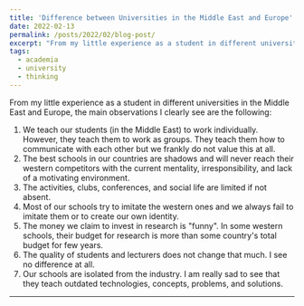 ```yaml
---
title: 'Difference between Universities in the Middle East and Europe'
date: 2022-02-13
permalink: /posts/2022/02/blog-post/
excerpt: "From my little experience as a student in different universities in the Middle East and Europe, the main observations I clearly see are the following..."
tags:
  - academia
  - university
  - thinking
---
```

From my little experience as a student in different universities in the Middle East and Europe, the main observations I clearly see are the following:
1. We teach our students (in the Middle East) to work individually. However, they teach them to work as groups. They teach them how to communicate with each other but we frankly do not value this at all.
2. The best schools in our countries are shadows and will never reach their western competitors with the current mentality, irresponsibility, and lack of a motivating environment.
3. The activities, clubs, conferences, and social life are limited if not absent.
4. Most of our schools try to imitate the western ones and we always fail to imitate them or to create our own identity. 
5. The money we claim to invest in research is "funny". In some western schools, their budget for research is more than some country's total budget for few years. 
6. The quality of students and lecturers does not change that much. I see no difference at all.
7. Our schools are isolated from the industry. I am really sad to see that they teach outdated technologies, concepts, problems, and solutions.

------
